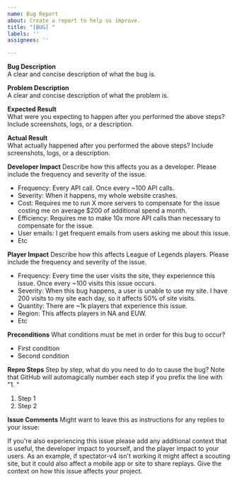 ```yaml
---
name: Bug Report
about: Create a report to help us improve.
title: "[BUG] "
labels: ''
assignees: ''

---
```


**Bug Description**  
A clear and concise description of what the bug is.

**Problem Description**  
A clear and concise description of what the problem is.

**Expected Result**  
What were you expecting to happen after you performed the above steps? Include screenshots, logs, or a description.

**Actual Result**  
What actually happened after you performed the above steps? Include screenshots, logs, or a description.

**Developer Impact**
Describe how this affects you as a developer. Please include the frequency and severity of the issue.

* Frequency: Every API call. Once every ~100 API calls.
* Severity: When it happens, my whole website crashes.
* Cost: Requires me to run X more servers to compensate for the issue costing me on average $200 of additional spend a month.
* Efficiency: Requires me to make 10x more API calls than necessary to compensate for the issue.
* User emails: I get frequent emails from users asking me about this issue.
* Etc

**Player Impact**
Describe how this affects League of Legends players. Please include the frequency and severity of the issue.

* Frequency: Every time the user visits the site, they experiennce this issue. Once every ~100 visits this issue occurs.
* Severity: When this bug happens, a user is unable to use my site. I have 200 visits to my site each day, so it affects 50% of site visits.
* Quantity: There are ~1k players that experience this issue.
* Region: This affects players in NA and EUW.
* Etc

**Preconditions**
What conditions must be met in order for this bug to occur?

* First condition
* Second condition

**Repro Steps**
Step by step, what do you need to do to cause the bug? Note that GitHub will automagically number each step if you prefix the line with "1. "

1. Step 1
1. Step 2

**Issue Comments**
Might want to leave this as instructions for any replies to your issue:

If you're also experiencing this issue please add any additional context that is useful, the developer impact to yourself, and the player impact to your users. As an example, if spectator-v4 isn't working it might affect a scouting site, but it could also affect a mobile app or site to share replays. Give the context on how this issue affects your project.
